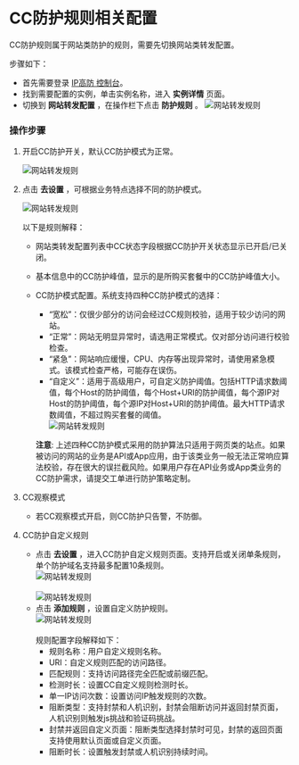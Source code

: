 # CC防护规则相关配置
CC防护规则属于网站类防护的规则，需要先切换网站类转发配置。

步骤如下：

- 首先需要登录 [IP高防 控制台](https://ip-anti-console.jdcloud.com/instancelist)。
- 找到需要配置的实例，单击实例名称，进入 **实例详情** 页面。
- 切换到 **网站转发配置** ，在操作栏下点击 **防护规则** 。
    ![网站转发规则](https://github.com/jdcloudcom/cn/blob/edit/image/Advanced%20Anti-DDoS/web-rule%2009.png)

### 操作步骤

1. 开启CC防护开关，默认CC防护模式为正常。

    ![网站转发规则](https://github.com/jdcloudcom/cn/blob/edit/image/Advanced%20Anti-DDoS/web-rule%2010.png)

2. 点击 **去设置** ，可根据业务特点选择不同的防护模式。

    ![网站转发规则](https://github.com/jdcloudcom/cn/blob/edit/image/Advanced%20Anti-DDoS/CC%20rules%2002.png)

    以下是规则解释：
    
    * 网站类转发配置列表中CC状态字段根据CC防护开关状态显示已开启/已关闭。
    * 基本信息中的CC防护峰值，显示的是所购买套餐中的CC防护峰值大小。
    * CC防护模式配置。系统支持四种CC防护模式的选择：
    
         - “宽松”：仅很少部分的访问会经过CC规则校验，适用于较少访问的网站。
         - “正常”：网站无明显异常时，请选用正常模式。仅对部分访问进行校验检查。
         - “紧急”：网站响应缓慢，CPU、内存等出现异常时，请使用紧急模式。该模式检查严格，可能存在误伤。
         - “自定义”：适用于高级用户，可自定义防护阈值。包括HTTP请求数阈值，每个Host的防护阈值，每个Host+URI的防护阈值，每个源IP对Host的防护阈值，每个源IP对Host+URI的防护阈值。最大HTTP请求数阈值，不超过购买套餐的阈值。</br>
         ![网站转发规则](https://github.com/jdcloudcom/cn/blob/edit/image/Advanced%20Anti-DDoS/CC%20rules%2003.png)
         
         **注意**: 上述四种CC防护模式采用的防护算法只适用于网页类的站点。如果被访问的网站的业务是API或App应用，由于该类业务一般无法正常响应算法校验，存在很大的误拦截风险。如果用户存在API业务或App类业务的CC防护需求，请提交工单进行防护策略定制。

3. CC观察模式

    * 若CC观察模式开启，则CC防护只告警，不防御。

4. CC防护自定义规则

    * 点击 **去设置** ，进入CC防护自定义规则页面。支持开启或关闭单条规则，单个防护域名支持最多配置10条规则。</br>
    ![网站转发规则](https://github.com/jdcloudcom/cn/blob/edit/image/Advanced%20Anti-DDoS/CC%20rules%2005.png) </br>  
    ![网站转发规则](https://github.com/jdcloudcom/cn/blob/edit/image/Advanced%20Anti-DDoS/CC%20rules%2004.png) </br>  
    * 点击 **添加规则** ，设置自定义防护规则。</br>
    ![网站转发规则](https://github.com/jdcloudcom/cn/blob/edit/image/Advanced%20Anti-DDoS/CC%20rules%2006.png) </br>  
    规则配置字段解释如下：
         - 规则名称：用户自定义规则名称。
         - URI：自定义规则匹配的访问路径。
         - 匹配规则：支持访问路径完全匹配或前缀匹配。
         - 检测时长：设置CC自定义规则检测时长。
         - 单一IP访问次数：设置访问IP触发规则的次数。
         - 阻断类型：支持封禁和人机识别，封禁会阻断访问并返回封禁页面，人机识别则触发js挑战和验证码挑战。
         - 封禁并返回自定义页面：阻断类型选择封禁时可见，封禁的返回页面支持使用默认页面或自定义页面。
         - 阻断时长：设置触发封禁或人机识别持续时间。
